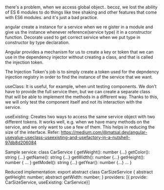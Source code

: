 
there's a problem, when we access global object.. becoz, we lost the ability of ES 6
modules to do things like tree shaking and other features that come with ES6 modules. and it's just a bad practice.

angular create a instance for a service when we re
gister in a module and give us the instance whenever reference(service type) it in a constructor function.
Decorate used to get correct service when we put type in constructor by type declaration.

Angular provides a mechanism for us to create a key or token that we can use in the dependency injector without creating a class, and that is called the injection token.

The Injection Token's job is to simply create a token used for the depndency injection registry in order to find the instance of the service that we want.

useClass:
It is useful, for example, when unit testing components. We don’t have to provide the full service then, but we can create a separate class that will be able to implement the methods in a different way. Thanks to this, we will only test the component itself and not its interaction with the service.

useExisting:
Creates two ways to access the same service object with two different tokens.
It works well, e.g. when we have many methods on the service, and we only want to use a few of them. This helps in reducing the size of the interface.
Refer: https://medium.com/@matsal.dev/angular-usevalue-useclass-useexisting-and-usefactory-in-a-nutshell-97db8d206084

Sample service:
class CarService {
  getWeight(): number {...}
  getColor(): string {...}
  getName(): string {...}
  getWidth(): number {...}
  getHeight(): number { … }
  getModel(): string {...}
  getYear(): number {...}
  ...
}

Reduced implementation:
export abstract class CarSizeService {
  abstract getHeight: number;
  abstract getWidth: number;
}
providers: [{ provide: CarSizeService, useExisting: CarService}]




